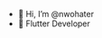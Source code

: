 - 👋 Hi, I’m @nwohater
- 🌱 Flutter Developer





<!---
nwohater/nwohater is a ✨ special ✨ repository because its `README.md` (this file) appears on your GitHub profile.
You can click the Preview link to take a look at your changes.
--->
